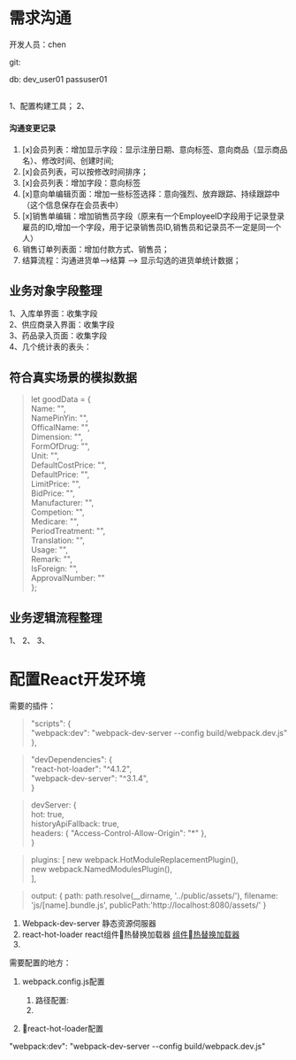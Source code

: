 
# 需求沟通

开发人员：chen

git:



db:
dev_user01
passuser01

##

1、配置构建工具；
2、


#### 沟通变更记录
1. [x]会员列表：增加显示字段：显示注册日期、意向标签、意向商品（显示商品名）、修改时间、创建时间;
2. [x]会员列表，可以按修改时间排序；
2. [x]会员列表：增加字段：意向标签
3. [x]意向单编辑页面：增加一些标签选择：意向强烈、放弃跟踪、持续跟踪中（这个信息保存在会员表中）
4. [x]销售单编辑：增加销售员字段（原来有一个EmployeeID字段用于记录登录雇员的ID,增加一个字段，用于记录销售员ID,销售员和记录员不一定是同一个人）
5. 销售订单列表面：增加付款方式、销售员；
6. 结算流程：沟通进货单-->结算 --> 显示勾选的进货单统计数据；


## 业务对象字段整理

1、入库单界面：收集字段  
2、供应商录入界面：收集字段  
3、药品录入页面：收集字段  
4、几个统计表的表头：

## 符合真实场景的模拟数据


> let goodData = {  
>     Name: "",  
>     NamePinYin: "",  
>     OfficalName: "",  
>     Dimension: "",  
>     FormOfDrug: "",  
>     Unit: "",  
>     DefaultCostPrice: "",  
>     DefaultPrice: "",  
>     LimitPrice: "",  
>     BidPrice: "",  
>     Manufacturer: "",  
>     Competion: "",  
>     Medicare: "",  
>     PeriodTreatment: "",  
>     Translation: "",  
>     Usage: "",  
>     Remark: "",  
>     IsForeign: "",  
>     ApprovalNumber: ""  
> };



## 业务逻辑流程整理

1、
2、
3、



# 配置React开发环境

需要的插件：

>    "scripts": {  
>        "webpack:dev": "webpack-dev-server   --config build/webpack.dev.js"  
>    },  


>  "devDependencies": {  
>        "react-hot-loader": "^4.1.2",  
>        "webpack-dev-server": "^3.1.4",  
>   }


>  devServer: {  
>        hot: true,  
>        historyApiFallback: true,  
>        headers: {   "Access-Control-Allow-Origin": "*" },  
> }  

>  plugins: [
>      new webpack.HotModuleReplacementPlugin(),  
>      new webpack.NamedModulesPlugin(),  
> ],

> output: {
>        path: path.resolve(__dirname, '../public/assets/'),
>        filename: 'js/[name].bundle.js',
>        publicPath:'http://localhost:8080/assets/'
>    }



1. Webpack-dev-server 静态资源伺服器
2. react-hot-loader react组件热替换加载器 [组件热替换加载器](https://github.com/gaearon/react-hot-loader)
3. 


需要配置的地方：

1. webpack.config.js配置
    1. 路径配置:
    2. 
     
2. react-hot-loader配置



"webpack:dev": "webpack-dev-server --config build/webpack.dev.js"
